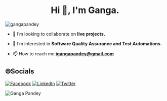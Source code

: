 <h1 align="center">Hi 👋, I'm Ganga.</h1>
<p align="left"> <img src="https://komarev.com/ghpvc/?username=gangapandey&label=Profile%20views&color=0e75b6&style=flat" alt="gangapandey" /> </p>





- 💞️ I’m looking to collaborate on **live projects.**

- 👯 I’m interested in **Software Quality Assurance and Test Automations.**

- 📫 How to reach me **igangapandey@gmail.com**

## 🌐Socials

[![Facebook](https://img.shields.io/badge/Facebook-%231877F2.svg?logo=Facebook&logoColor=white)](https://www.facebook.com/gangapandeyy) [![LinkedIn](https://img.shields.io/badge/LinkedIn-%230077B5.svg?logo=linkedin&logoColor=white)](https://www.linkedin.com/in/gangapandey/) [![Twitter](https://img.shields.io/badge/Twitter-%231DA1F2.svg?logo=Twitter&logoColor=white)](https://twitter.com/igangapandey)




<!-- Contributions, Current Streak, Longest streak -->
<img align="justify" src="https://github-readme-streak-stats.herokuapp.com/?user=gangapandey&theme=dark&locale=en" alt="Ganga Pandey" />












